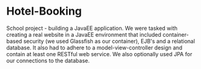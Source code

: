 # Hotel-Booking
School project - building a JavaEE application. We were tasked with creating a real website in a JavaEE environment that included container-based security (we used Glassfish as our container), EJB's and a relational database. It also had to adhere to a model-view-controller design and contain at least one RESTful web service. We also optionally used JPA for our connections to the database.
